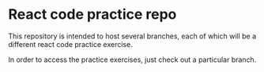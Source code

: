 # React code practice repo

This repository is intended to host several branches, each of which will be a different react code practice exercise.

In order to access the practice exercises, just check out a particular branch.
